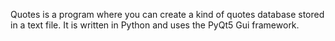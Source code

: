 Quotes is a program where you can create a kind of quotes database stored in a text file.
It is written in Python and uses the PyQt5 Gui framework.